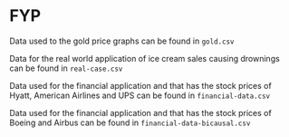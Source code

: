 # FYP

Data used to the gold price graphs can be found in `gold.csv`

Data for the real world application of ice cream sales causing drownings can be found in `real-case.csv`

Data used for the financial application and that has the stock prices of Hyatt, American Airlines and UPS can be found in `financial-data.csv`

Data used for the financial application and that has the stock prices of Boeing and Airbus can be found in `financial-data-bicausal.csv`
